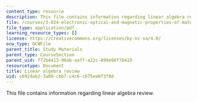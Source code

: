 ```yaml
---
content_type: resource
description: This file contains information regarding linear algebra review.
file: /courses/3-024-electronic-optical-and-magnetic-properties-of-materials-spring-2013/c692dab23a00cbb7c4c6c675ee6f3f8d_MIT3_024S13_study1.pdf
file_type: application/pdf
learning_resource_types: []
license: https://creativecommons.org/licenses/by-nc-sa/4.0/
ocw_type: OCWFile
parent_title: Study Materials
parent_type: CourseSection
parent_uid: f72b4413-96ab-aaff-a22c-899e90f78419
resourcetype: Document
title: Linear algebra review
uid: c692dab2-3a00-cbb7-c4c6-c675ee6f3f8d
---
```

This file contains information regarding linear algebra review.